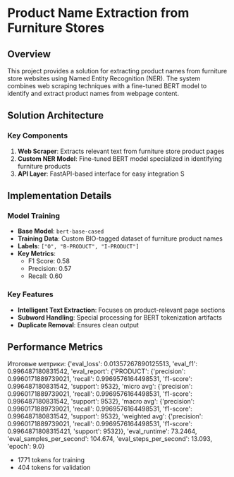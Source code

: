 # Product Name Extraction from Furniture Stores

## Overview
This project provides a solution for extracting product names from furniture store websites using Named Entity Recognition (NER). The system combines web scraping techniques with a fine-tuned BERT model to identify and extract product names from webpage content.

## Solution Architecture

### Key Components
1. **Web Scraper**: Extracts relevant text from furniture store product pages
2. **Custom NER Model**: Fine-tuned BERT model specialized in identifying furniture products
3. **API Layer**: FastAPI-based interface for easy integration
S

## Implementation Details

### Model Training
- **Base Model**: `bert-base-cased`
- **Training Data**: Custom BIO-tagged dataset of furniture product names
- **Labels**: `["O", "B-PRODUCT", "I-PRODUCT"]`
- **Key Metrics**:
  - F1 Score: 0.58
  - Precision: 0.57
  - Recall: 0.60

### Key Features
- **Intelligent Text Extraction**: Focuses on product-relevant page sections
- **Subword Handling**: Special processing for BERT tokenization artifacts
- **Duplicate Removal**: Ensures clean output

## Performance Metrics
Итоговые метрики: {'eval_loss': 0.01357267890125513,
 'eval_f1': 0.996487180831542,
  'eval_report': {'PRODUCT': {'precision': 0.9960171889739021, 'recall': 0.9969576164498531, 'f1-score': 0.996487180831542, 'support': 9532}, 
  'micro avg': {'precision': 0.9960171889739021, 'recall': 0.9969576164498531, 'f1-score': 0.996487180831542, 'support': 9532}, 
  'macro avg': {'precision': 0.9960171889739021, 'recall': 0.9969576164498531, 'f1-score': 0.996487180831542, 'support': 9532}, 
  'weighted avg': {'precision': 0.9960171889739021, 'recall': 0.9969576164498531, 'f1-score': 0.9964871808315421, 'support': 9532}}, 
  'eval_runtime': 73.2464, 'eval_samples_per_second': 104.674, 'eval_steps_per_second': 13.093, 'epoch': 9.0}

- 1771 tokens for training
- 404 tokens for validation

